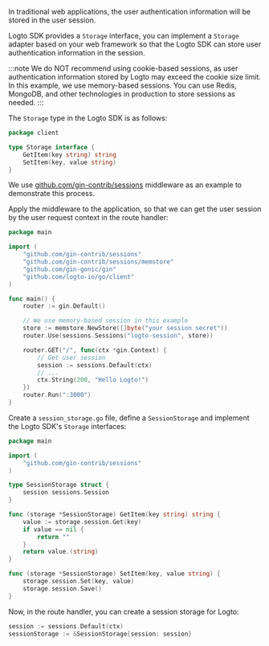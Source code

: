 In traditional web applications, the user authentication information will be stored in the user session.

Logto SDK provides a `Storage` interface, you can implement a `Storage` adapter based on your web framework so that the Logto SDK can store user authentication information in the session.

:::note
We do NOT recommend using cookie-based sessions, as user authentication information stored by Logto may exceed the cookie size limit.
In this example, we use memory-based sessions. You can use Redis, MongoDB, and other technologies in production to store sessions as needed.
:::

The `Storage` type in the Logto SDK is as follows:

```go title="github.com/logto-io/client/storage.go"
package client

type Storage interface {
	GetItem(key string) string
	SetItem(key, value string)
}
```

We use [github.com/gin-contrib/sessions](https://github.com/gin-contrib/sessions) middleware as an example to demonstrate this process.

Apply the middleware to the application, so that we can get the user session by the user request context in the route handler:

```go title="main.go"
package main

import (
	"github.com/gin-contrib/sessions"
	"github.com/gin-contrib/sessions/memstore"
	"github.com/gin-gonic/gin"
	"github.com/logto-io/go/client"
)

func main() {
	router := gin.Default()

	// We use memory-based session in this example
	store := memstore.NewStore([]byte("your session secret"))
	router.Use(sessions.Sessions("logto-session", store))

	router.GET("/", func(ctx *gin.Context) {
		// Get user session
		session := sessions.Default(ctx)
		// ...
		ctx.String(200, "Hello Logto!")
	})
	router.Run(":3000")
}
```

Create a `session_storage.go` file, define a `SessionStorage` and implement the Logto SDK's `Storage` interfaces:

```go title="session_storage.go"
package main

import (
	"github.com/gin-contrib/sessions"
)

type SessionStorage struct {
	session sessions.Session
}

func (storage *SessionStorage) GetItem(key string) string {
	value := storage.session.Get(key)
	if value == nil {
		return ""
	}
	return value.(string)
}

func (storage *SessionStorage) SetItem(key, value string) {
	storage.session.Set(key, value)
	storage.session.Save()
}
```

Now, in the route handler, you can create a session storage for Logto:

```go
session := sessions.Default(ctx)
sessionStorage := &SessionStorage{session: session}
```
